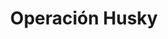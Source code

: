 ﻿---
title: "Operación Husky"
permalink: periodes_693.html
layout: periode
dataInici: 1943-07-09
dataFi: 1943-08-17
sidebar: periodes
pares:
  - id: 692
    title: "Campaña de Italia"
    dataInici: "(1943-07-10)"
    dataFi: "(1945-05-02)"

fills:
jocsPrincipals:
  - title: "FAB: Sicily"
    bggId: 68260
    dataInici: 
    dataFi: 

  - title: "Opération Husky, Sicile 1943"
    bggId: 111026
    dataInici: 
    dataFi: 

jocsEscenaris:
  - title: "OCS. Sicily II"
    bggId: 202942
    dataInici: 
    dataFi: 

jocsEpoca:
jocsEpocaEscenaris:
---
